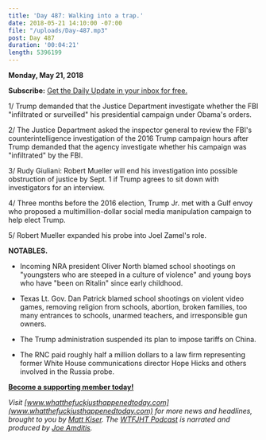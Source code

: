 ```yaml
---
title: 'Day 487: Walking into a trap.'
date: 2018-05-21 14:10:00 -07:00
file: "/uploads/Day-487.mp3"
post: Day 487
duration: '00:04:21'
length: 5396199
---
```


**Monday, May 21, 2018**

**Subscribe:** [Get the Daily Update in your inbox for free.](https://whatthefuckjusthappenedtoday.com/subscribe/)

1/ Trump demanded that the Justice Department investigate whether the FBI "infiltrated or surveilled" his presidential campaign under Obama's orders.

2/ The Justice Department asked the inspector general to review the FBI's counterintelligence investigation of the 2016 Trump campaign hours after Trump demanded that the agency investigate whether his campaign was "infiltrated" by the FBI.

3/ Rudy Giuliani: Robert Mueller will end his investigation into possible obstruction of justice by Sept. 1 if Trump agrees to sit down with investigators for an interview.

4/ Three months before the 2016 election, Trump Jr. met with a Gulf envoy who proposed a multimillion-dollar social media manipulation campaign to help elect Trump.

5/ Robert Mueller expanded his probe into Joel Zamel's role.

**NOTABLES.**

* Incoming NRA president Oliver North blamed school shootings on "youngsters who are steeped in a culture of violence" and young boys who have "been on Ritalin" since early childhood.

* Texas Lt. Gov. Dan Patrick blamed school shootings on violent video games, removing religion from schools, abortion, broken families, too many entrances to schools, unarmed teachers, and irresponsible gun owners.

* The Trump administration suspended its plan to impose tariffs on China.

* The RNC paid roughly half a million dollars to a law firm representing former White House communications director Hope Hicks and others involved in the Russia probe.

**[Become a supporting member today!](https://whatthefuckjusthappenedtoday.com/membership/?utm_source=2017\+Donors&utm_campaign=8dccd905d9-&utm_medium=email&utm_term=0_3bd36f654c-8dccd905d9-169730397)**

*Visit [www.whatthefuckjusthappenedtoday.com](www.whatthefuckjusthappenedtoday.com) for more news and headlines, brought to you by [Matt Kiser](https://twitter.com/Matt_Kiser). The [WTFJHT Podcast](https://whatthefuckjusthappenedtoday.com/podcasts/) is narrated and produced by [Joe Amditis](https://twitter.com/jsamditis).*